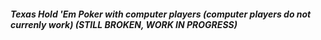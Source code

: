 ##### Texas Hold 'Em Poker with computer players (computer players do not currenly work) (STILL BROKEN, WORK IN PROGRESS)
